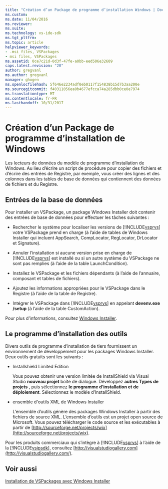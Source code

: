```yaml
---
title: "Création d’un Package de programme d’installation Windows | Documents Microsoft"
ms.custom: 
ms.date: 11/04/2016
ms.reviewer: 
ms.suite: 
ms.technology: vs-ide-sdk
ms.tgt_pltfrm: 
ms.topic: article
helpviewer_keywords:
- .msi files, VSPackages
- msi files, VSPackages
ms.assetid: 0ce7c21d-0d3f-47fe-a0bb-eed506e32609
caps.latest.revision: "20"
author: gregvanl
ms.author: gregvanl
manager: ghogen
ms.openlocfilehash: 5f646e2234adf0eb0117f154838b15d7b3aa200e
ms.sourcegitcommit: f40311056ea0b4677efcca74a285dbb0ce0e7974
ms.translationtype: MT
ms.contentlocale: fr-FR
ms.lasthandoff: 10/31/2017
---
```

# <a name="authoring-a-windows-installer-package"></a>Création d’un Package de programme d’installation de Windows
Les lecteurs de données du modèle de programme d’installation de Windows. Au lieu d’écrire un script de procédure pour copier des fichiers et d’écrire des entrées de Registre, par exemple, vous créer des lignes et des colonnes dans les tables de base de données qui contiennent des données de fichiers et du Registre.  
  
## <a name="database-entries"></a>Entrées de la base de données  
 Pour installer un VSPackage, un package Windows Installer doit contenir des entrées de base de données pour effectuer les tâches suivantes :  
  
-   Rechercher le système pour localiser les versions de [!INCLUDE[vsprvs](../../code-quality/includes/vsprvs_md.md)] votre VSPackage prend en charge (à l’aide de tables de Windows Installer qui incluent AppSearch, CompLocator, RegLocator, DrLocator et Signature).  
  
-   Annuler l’installation si aucune version prise en charge de [!INCLUDE[vsprvs](../../code-quality/includes/vsprvs_md.md)] est installé ou si un autre système du VSPackage ne sont pas remplies (à l’aide de la table LaunchCondition).  
  
-   Installez le VSPackage et les fichiers dépendants (à l’aide de l’annuaire, composant et tables de fichiers).  
  
-   Ajoutez les informations appropriées pour le VSPackage dans le Registre (à l’aide de la table de Registre).  
  
-   Intégrer le VSPackage dans [!INCLUDE[vsprvs](../../code-quality/includes/vsprvs_md.md)] en appelant **devenv.exe /setup** (à l’aide de la table CustomAction).  
  
 Pour plus d’informations, consultez [Windows Installer](http://msdn.microsoft.com/library/cc185688\(VS.85\).aspx).  
  
## <a name="setup-tools"></a>Le programme d’installation des outils  
 Divers outils de programme d’installation de tiers fournissent un environnement de développement pour les packages Windows Installer. Deux outils gratuits sont les suivants :  
  
-   Installshield Limited Edition  
  
     Vous pouvez obtenir une version limitée de InstallShield via Visual Studio **nouveau projet** boîte de dialogue. Développez **autres Types de projets** , puis sélectionnez **le programme d’installation et de déploiement**. Sélectionnez le modèle d’InstallShield.  
  
-   ensemble d'outils XML de Windows Installer  
  
     L’ensemble d’outils génère des packages Windows Installer à partir des fichiers de source XML. L’ensemble d’outils est un projet open source de Microsoft. Vous pouvez télécharger le code source et les exécutables à partir de [http://sourceforge.net/projects/wix](http://sourceforge.net/projects/wix).  
  
 Pour les produits commerciaux qui s’intègre à [!INCLUDE[vsprvs](../../code-quality/includes/vsprvs_md.md)] à l’aide de la [!INCLUDE[vsipsdk](../../extensibility/includes/vsipsdk_md.md)], consultez [http://visualstudiogallery.com](http://visualstudiogallery.com/).  
  
## <a name="see-also"></a>Voir aussi  
 [Installation de VSPackages avec Windows Installer](../../extensibility/internals/installing-vspackages-with-windows-installer.md)